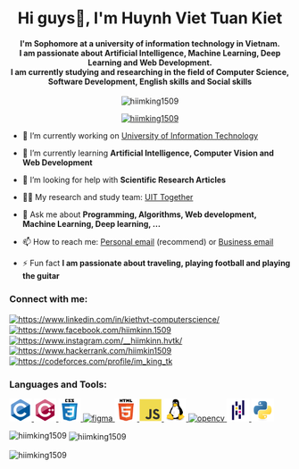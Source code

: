 <h1 align="center">Hi guys👋, I'm Huynh Viet Tuan Kiet</h1>
<h4 align="center">I'm Sophomore at a university of information technology in Vietnam.</br> I am passionate about Artificial Intelligence, Machine Learning, Deep Learning and Web Development. </br>I am currently studying and researching in the field of Computer Science, Software Development, English skills and Social skills</h4>

<div align="center"> <img src="https://komarev.com/ghpvc/?username=hiimking1509&label=Profile%20views&color=0e75b6&style=flat" alt="hiimking1509" /> </div>

<p align="center"> <a href="https://github.com/ryo-ma/github-profile-trophy"><img src="https://github-profile-trophy.vercel.app/?username=hiimking1509" alt="hiimking1509" /></a> </p>

- 🔭 I’m currently working on [University of Information Technology](https://www.uit.edu.vn/)

- 🌱 I’m currently learning **Artificial Intelligence, Computer Vision and Web Development**

- 🤝 I’m looking for help with **Scientific Research Articles**

- 👨‍💻 My research and study team: <a href="https://uit-together.github.io/?fbclid=IwAR1va9U7n2wXFMybcU55gqFaFt0hCpWSLOl9QVCfLJpbAzzyk0KgfE6s4Ws">UIT Together</a>

- 💬 Ask me about **Programming, Algorithms, Web development, Machine Learning, Deep learning, ...**

- 📫 How to reach me: <a href="hvtkiet.15092002@gmail.com">Personal email</a> (recommend) or <a href="20521494@gm.uit.edu.vn">Business email</a>

- ⚡ Fun fact **I am passionate about traveling, playing football and playing the guitar**

<h3 align="left">Connect with me:</h3>
<p align="left">
<a href="https://linkedin.com/in/https://www.linkedin.com/in/kiethvt-computerscience/" target="blank"><img align="center" src="https://raw.githubusercontent.com/rahuldkjain/github-profile-readme-generator/master/src/images/icons/Social/linked-in-alt.svg" alt="https://www.linkedin.com/in/kiethvt-computerscience/" height="30" width="40" /></a>
<a href="https://fb.com/https://www.facebook.com/hiimkinn.1509" target="blank"><img align="center" src="https://raw.githubusercontent.com/rahuldkjain/github-profile-readme-generator/master/src/images/icons/Social/facebook.svg" alt="https://www.facebook.com/hiimkinn.1509" height="30" width="40" /></a>
<a href="https://instagram.com/https://www.instagram.com/__hiimkinn.hvtk/" target="blank"><img align="center" src="https://raw.githubusercontent.com/rahuldkjain/github-profile-readme-generator/master/src/images/icons/Social/instagram.svg" alt="https://www.instagram.com/__hiimkinn.hvtk/" height="30" width="40" /></a>
<a href="https://www.hackerrank.com/https://www.hackerrank.com/hiimkin1509" target="blank"><img align="center" src="https://raw.githubusercontent.com/rahuldkjain/github-profile-readme-generator/master/src/images/icons/Social/hackerrank.svg" alt="https://www.hackerrank.com/hiimkin1509" height="30" width="40" /></a>
<a href="https://codeforces.com/profile/https://codeforces.com/profile/im_king_tk" target="blank"><img align="center" src="https://raw.githubusercontent.com/rahuldkjain/github-profile-readme-generator/master/src/images/icons/Social/codeforces.svg" alt="https://codeforces.com/profile/im_king_tk" height="30" width="40" /></a>
</p>

<h3 align="left">Languages and Tools:</h3>
<p align="left"> <a href="https://www.cprogramming.com/" target="_blank" rel="noreferrer"> <img src="https://raw.githubusercontent.com/devicons/devicon/master/icons/c/c-original.svg" alt="c" width="40" height="40"/> </a> <a href="https://www.w3schools.com/cpp/" target="_blank" rel="noreferrer"> <img src="https://raw.githubusercontent.com/devicons/devicon/master/icons/cplusplus/cplusplus-original.svg" alt="cplusplus" width="40" height="40"/> </a> <a href="https://www.w3schools.com/css/" target="_blank" rel="noreferrer"> <img src="https://raw.githubusercontent.com/devicons/devicon/master/icons/css3/css3-original-wordmark.svg" alt="css3" width="40" height="40"/> </a> <a href="https://www.figma.com/" target="_blank" rel="noreferrer"> <img src="https://www.vectorlogo.zone/logos/figma/figma-icon.svg" alt="figma" width="40" height="40"/> </a> <a href="https://www.w3.org/html/" target="_blank" rel="noreferrer"> <img src="https://raw.githubusercontent.com/devicons/devicon/master/icons/html5/html5-original-wordmark.svg" alt="html5" width="40" height="40"/> </a> <a href="https://developer.mozilla.org/en-US/docs/Web/JavaScript" target="_blank" rel="noreferrer"> <img src="https://raw.githubusercontent.com/devicons/devicon/master/icons/javascript/javascript-original.svg" alt="javascript" width="40" height="40"/> </a> <a href="https://www.linux.org/" target="_blank" rel="noreferrer"> <img src="https://raw.githubusercontent.com/devicons/devicon/master/icons/linux/linux-original.svg" alt="linux" width="40" height="40"/> </a> <a href="https://opencv.org/" target="_blank" rel="noreferrer"> <img src="https://www.vectorlogo.zone/logos/opencv/opencv-icon.svg" alt="opencv" width="40" height="40"/> </a> <a href="https://pandas.pydata.org/" target="_blank" rel="noreferrer"> <img src="https://raw.githubusercontent.com/devicons/devicon/2ae2a900d2f041da66e950e4d48052658d850630/icons/pandas/pandas-original.svg" alt="pandas" width="40" height="40"/> </a> <a href="https://www.python.org" target="_blank" rel="noreferrer"> <img src="https://raw.githubusercontent.com/devicons/devicon/master/icons/python/python-original.svg" alt="python" width="40" height="40"/> </a> </p>

<p><img align="left" src="https://github-readme-stats.vercel.app/api/top-langs?username=hiimking1509&show_icons=true&locale=en&layout=compact" alt="hiimking1509" /></p>

<p>&nbsp;<img align="center" src="https://github-readme-stats.vercel.app/api?username=hiimking1509&show_icons=true&locale=en" alt="hiimking1509" /></p>

<p><img align="center" src="https://github-readme-streak-stats.herokuapp.com/?user=hiimking1509&" alt="hiimking1509" /></p>
